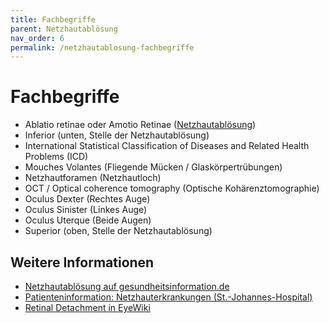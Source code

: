 ```yaml
---
title: Fachbegriffe
parent: Netzhautablösung
nav_order: 6
permalink: /netzhautablosung-fachbegriffe
---
```


# Fachbegriffe

- Ablatio retinae oder Amotio Retinae ([Netzhautablösung](https://flexikon.doccheck.com/de/Netzhautabl%C3%B6sung))
- Inferior (unten, Stelle der Netzhautablösung)
- International Statistical Classification of Diseases and Related Health Problems (ICD)
- Mouches Volantes (Fliegende Mücken / Glaskörpertrübungen)
- Netzhautforamen (Netzhautloch)
- OCT / Optical coherence tomography (Optische Kohärenztomographie)
- Oculus Dexter (Rechtes Auge)
- Oculus Sinister (Linkes Auge)
- Oculus Uterque (Beide Augen)
- Superior (oben, Stelle der Netzhautablösung)

## Weitere Informationen

- [Netzhautablösung auf gesundheitsinformation.de](https://www.gesundheitsinformation.de/netzhautabloesung.html)
- [Patienteninformation: Netzhauterkrankungen (St.-Johannes-Hospital)](https://www.joho-dortmund.de/netzhauterkrankungen-klinik-fuer-augenheilkunde.html?file=files/st-johannes-hospital/dokumente-st-johannes-hospital/fachabteilungen/klinik-fuer-augenheilkunde/Online%20PDFs/Netzhautabloesung.pdf)
- [Retinal Detachment in EyeWiki](https://eyewiki.org/Retinal_Detachment)
